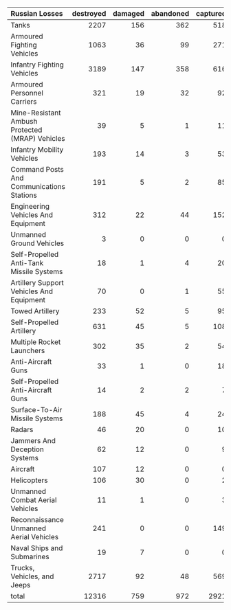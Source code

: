 | Russian Losses                                   |   destroyed |   damaged |   abandoned |   captured |   total |
|:-------------------------------------------------|------------:|----------:|------------:|-----------:|--------:|
| Tanks                                            |        2207 |       156 |         362 |        518 |    3243 |
| Armoured Fighting Vehicles                       |        1063 |        36 |          99 |        271 |    1469 |
| Infantry Fighting Vehicles                       |        3189 |       147 |         358 |        616 |    4310 |
| Armoured Personnel Carriers                      |         321 |        19 |          32 |         92 |     464 |
| Mine-Resistant Ambush Protected  (MRAP) Vehicles |          39 |         5 |           1 |         11 |      56 |
| Infantry Mobility Vehicles                       |         193 |        14 |           3 |         53 |     263 |
| Command Posts And Communications Stations        |         191 |         5 |           2 |         85 |     283 |
| Engineering Vehicles And Equipment               |         312 |        22 |          44 |        152 |     530 |
| Unmanned Ground Vehicles                         |           3 |         0 |           0 |          0 |       3 |
| Self-Propelled Anti-Tank Missile Systems         |          18 |         1 |           4 |         20 |      43 |
| Artillery Support Vehicles And Equipment         |          70 |         0 |           1 |         55 |     126 |
| Towed Artillery                                  |         233 |        52 |           5 |         95 |     385 |
| Self-Propelled Artillery                         |         631 |        45 |           5 |        108 |     789 |
| Multiple Rocket Launchers                        |         302 |        35 |           2 |         54 |     393 |
| Anti-Aircraft Guns                               |          33 |         1 |           0 |         18 |      52 |
| Self-Propelled Anti-Aircraft Guns                |          14 |         2 |           2 |          7 |      25 |
| Surface-To-Air Missile Systems                   |         188 |        45 |           4 |         24 |     261 |
| Radars                                           |          46 |        20 |           0 |         10 |      76 |
| Jammers And Deception Systems                    |          62 |        12 |           0 |          9 |      83 |
| Aircraft                                         |         107 |        12 |           0 |          0 |     119 |
| Helicopters                                      |         106 |        30 |           0 |          2 |     138 |
| Unmanned Combat Aerial Vehicles                  |          11 |         1 |           0 |          3 |      15 |
| Reconnaissance Unmanned Aerial Vehicles          |         241 |         0 |           0 |        149 |     390 |
| Naval Ships and Submarines                       |          19 |         7 |           0 |          0 |      26 |
| Trucks, Vehicles, and Jeeps                      |        2717 |        92 |          48 |        569 |    3426 |
| total                                            |       12316 |       759 |         972 |       2921 |   16968 |